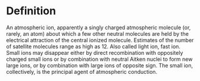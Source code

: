 # Definition

An atmospheric ion, apparently a singly charged atmospheric molecule
(or, rarely, an atom) about which a few other neutral molecules are held
by the electrical attraction of the central ionized molecule. Estimates
of the number of satellite molecules range as high as 12. Also called
light ion, fast ion. Small ions may disappear either by direct
recombination with oppositely charged small ions or by combination with
neutral Aitken nuclei to form new large ions, or by combination with
large ions of opposite sign. The small ion, collectively, is the
principal agent of atmospheric conduction.
